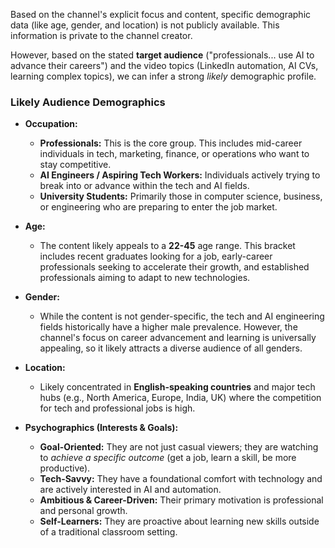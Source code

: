 Based on the channel's explicit focus and content, specific demographic data (like age, gender, and location) is not publicly available. This information is private to the channel creator.

However, based on the stated **target audience** ("professionals... use AI to advance their careers") and the video topics (LinkedIn automation, AI CVs, learning complex topics), we can infer a strong *likely* demographic profile.

### Likely Audience Demographics

* **Occupation:**
    * **Professionals:** This is the core group. This includes mid-career individuals in tech, marketing, finance, or operations who want to stay competitive.
    * **AI Engineers / Aspiring Tech Workers:** Individuals actively trying to break into or advance within the tech and AI fields.
    * **University Students:** Primarily those in computer science, business, or engineering who are preparing to enter the job market.

* **Age:**
    * The content likely appeals to a **22-45** age range. This bracket includes recent graduates looking for a job, early-career professionals seeking to accelerate their growth, and established professionals aiming to adapt to new technologies.

* **Gender:**
    * While the content is not gender-specific, the tech and AI engineering fields historically have a higher male prevalence. However, the channel's focus on career advancement and learning is universally appealing, so it likely attracts a diverse audience of all genders.

* **Location:**
    * Likely concentrated in **English-speaking countries** and major tech hubs (e.g., North America, Europe, India, UK) where the competition for tech and professional jobs is high.

* **Psychographics (Interests & Goals):**
    * **Goal-Oriented:** They are not just casual viewers; they are watching to *achieve a specific outcome* (get a job, learn a skill, be more productive).
    * **Tech-Savvy:** They have a foundational comfort with technology and are actively interested in AI and automation.
    * **Ambitious & Career-Driven:** Their primary motivation is professional and personal growth.
    * **Self-Learners:** They are proactive about learning new skills outside of a traditional classroom setting.
